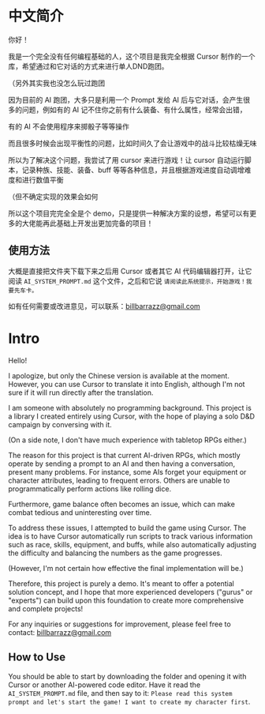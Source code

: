# 中文简介
你好！

我是一个完全没有任何编程基础的人，这个项目是我完全根据 Cursor 制作的一个库，希望通过和它对话的方式来进行单人DND跑团。

（另外其实我也没怎么玩过跑团

因为目前的 AI 跑团，大多只是利用一个 Prompt 发给 AI 后与它对话，会产生很多的问题，例如有的 AI 记不住你之前有什么装备、有什么属性，经常会出错，

有的 AI 不会使用程序来掷骰子等等操作

而且很多时候会出现平衡性的问题，比如时间久了会让游戏中的战斗比较枯燥无味

所以为了解决这个问题，我尝试了用 cursor 来进行游戏！让 cursor 自动运行脚本，记录种族、技能、装备、buff 等等各种信息，并且根据游戏进度自动调增难度和进行数值平衡

（但不确定实现的效果会如何

所以这个项目完完全全是个 demo，只是提供一种解决方案的设想，希望可以有更多的大佬能再此基础上开发出更加完备的项目！

## 使用方法
大概是直接把文件夹下载下来之后用 Cursor 或者其它 AI 代码编辑器打开，让它阅读 `AI_SYSTEM_PROMPT.md` 这个文件，之后和它说 `请阅读此系统提示，开始游戏！我要先车卡。`

如有任何需要或改进意见，可以联系：billbarrazz@gmail.com

# Intro

Hello!

I apologize, but only the Chinese version is available at the moment. However, you can use Cursor to translate it into English, although I'm not sure if it will run directly after the translation.

I am someone with absolutely no programming background. This project is a library I created entirely using Cursor, with the hope of playing a solo D&D campaign by conversing with it.

(On a side note, I don't have much experience with tabletop RPGs either.)

The reason for this project is that current AI-driven RPGs, which mostly operate by sending a prompt to an AI and then having a conversation, present many problems. For instance, some AIs forget your equipment or character attributes, leading to frequent errors. Others are unable to programmatically perform actions like rolling dice.

Furthermore, game balance often becomes an issue, which can make combat tedious and uninteresting over time.

To address these issues, I attempted to build the game using Cursor. The idea is to have Cursor automatically run scripts to track various information such as race, skills, equipment, and buffs, while also automatically adjusting the difficulty and balancing the numbers as the game progresses.

(However, I'm not certain how effective the final implementation will be.)

Therefore, this project is purely a demo. It's meant to offer a potential solution concept, and I hope that more experienced developers ("gurus" or "experts") can build upon this foundation to create more comprehensive and complete projects!

For any inquiries or suggestions for improvement, please feel free to contact: billbarrazz@gmail.com

## How to Use
You should be able to start by downloading the folder and opening it with Cursor or another AI-powered code editor. Have it read the `AI_SYSTEM_PROMPT.md` file, and then say to it: `Please read this system prompt and let's start the game! I want to create my character first`.
